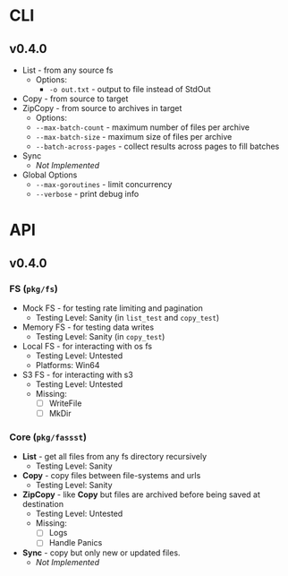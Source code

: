# CLI

## v0.4.0

* List - from any source fs
  * Options:
    * `-o out.txt` - output to file instead of StdOut
* Copy - from source to target
* ZipCopy - from source to archives in target
  * Options:
  * `--max-batch-count` - maximum number of files per archive
  * `--max-batch-size` - maximum size of files per archive
  * `--batch-across-pages` - collect results across pages to fill batches
* Sync
  * *Not Implemented*
* Global Options
  * `--max-goroutines` - limit concurrency
  * `--verbose` - print debug info

# API

## v0.4.0

### FS (`pkg/fs`)

* Mock FS - for testing rate limiting and pagination
  * Testing Level: Sanity (in `list_test` and `copy_test`)
* Memory FS - for testing data writes
  * Testing Level: Sanity (in `copy_test`)
* Local FS - for interacting with os fs
  * Testing Level: Untested
  * Platforms: Win64
* S3 FS - for interacting with s3
  * Testing Level: Untested
  * Missing:
    * [ ] WriteFile
    * [ ] MkDir

### Core (`pkg/fassst`)

* **List** - get all files from any fs directory recursively
  * Testing Level: Sanity
* **Copy** - copy files between file-systems and urls
  * Testing Level: Sanity
* **ZipCopy** - like **Copy** but files are archived before being saved at destination
  * Testing Level: Untested
  * Missing:
    * [ ] Logs
    * [ ] Handle Panics
* **Sync** - copy but only new or updated files.
  * *Not Implemented*